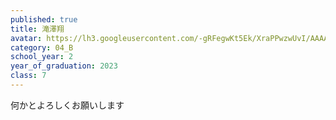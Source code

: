 ```yaml
---
published: true
title: 滝澤翔
avatar: https://lh3.googleusercontent.com/-gRFegwKt5Ek/XraPPwzwUvI/AAAAAAAAAEU/eKs2ydfBJ4YkrfmgzdlmwtIBZGWurpB1QCNcBGAsYHQ/C7A06CD2-9305-4988-8F63-4FD7B6E8EC4A.jpeg
category: 04_B
school_year: 2
year_of_graduation: 2023
class: 7
---
```

何かとよろしくお願いします